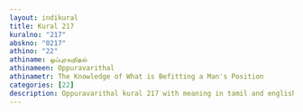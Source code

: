 ```yaml
---
layout: indikural
title: Kural 217
kuralno: "217"
abskno: "0217"
athino: "22"
athiname: ஒப்புரவறிதல்
athinameen: Oppuravarithal
athinametr: The Knowledge of What is Befitting a Man's Position
categories: [22]
description: Oppuravarithal kural 217 with meaning in tamil and english 
---
```


